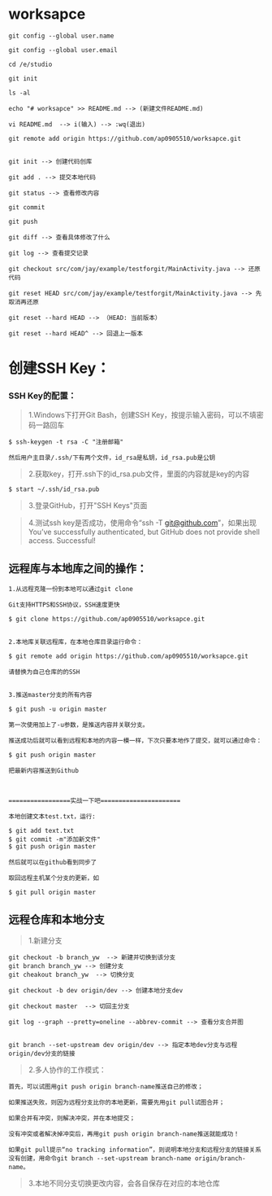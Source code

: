 # worksapce

	git config --global user.name
	
	git config --global user.email
	
	cd /e/studio
	
	git init
	
	ls -al
	
	echo "# worksapce" >> README.md --> (新建文件README.md)

	vi README.md  --> i(输入) --> :wq(退出)

	git remote add origin https://github.com/ap0905510/worksapce.git


	git init --> 创建代码创库

	git add . --> 提交本地代码

	git status --> 查看修改内容

	git commit

	git push 

	git diff --> 查看具体修改了什么

	git log --> 查看提交记录

	git checkout src/com/jay/example/testforgit/MainActivity.java --> 还原代码

	git reset HEAD src/com/jay/example/testforgit/MainActivity.java --> 先取消再还原

	git reset --hard HEAD --> （HEAD: 当前版本）

	git reset --hard HEAD^ --> 回退上一版本



# 创建SSH Key：

### SSH Key的配置：

>1.Windows下打开Git Bash，创建SSH Key，按提示输入密码，可以不填密码一路回车

	$ ssh-keygen -t rsa -C "注册邮箱"

	然后用户主目录/.ssh/下有两个文件，id_rsa是私钥，id_rsa.pub是公钥


>2.获取key，打开.ssh下的id_rsa.pub文件，里面的内容就是key的内容

	$ start ~/.ssh/id_rsa.pub

 
>3.登录GitHub，打开"SSH Keys"页面 

>4.测试ssh key是否成功，使用命令“ssh -T git@github.com”，如果出现You’ve successfully authenticated, but GitHub does not provide shell access. Successful!



## 远程库与本地库之间的操作：

	1.从远程克隆一份到本地可以通过git clone
	
	Git支持HTTPS和SSH协议，SSH速度更快
	
	$ git clone https://github.com/ap0905510/worksapce.git
	
	
	2.本地库关联远程库，在本地仓库目录运行命令：
	
	$ git remote add origin https://github.com/ap0905510/worksapce.git
	
	请替换为自己仓库的的SSH
	
	
	3.推送master分支的所有内容
	
	$ git push -u origin master
	
	第一次使用加上了-u参数，是推送内容并关联分支。
	
	推送成功后就可以看到远程和本地的内容一模一样，下次只要本地作了提交，就可以通过命令：
	
	$ git push origin master
	
	把最新内容推送到Github
	
	 
	
	=================实战一下吧======================
	
	本地创建文本test.txt，运行:
	
	$ git add text.txt
	$ git commit -m"添加新文件"
	$ git push origin master
	
	然后就可以在github看到同步了
	
	取回远程主机某个分支的更新，如
	
	$ git pull origin master
	

## 远程仓库和本地分支

>1.新建分支

	git checkout -b branch_yw  --> 新建并切换到该分支
	git branch branch_yw --> 创建分支
	git cheakout branch_yw  --> 切换分支

	git checkout -b dev origin/dev --> 创建本地分支dev
	
	git checkout master  --> 切回主分支

	git log --graph --pretty=oneline --abbrev-commit --> 查看分支合并图


	git branch --set-upstream dev origin/dev --> 指定本地dev分支与远程origin/dev分支的链接

>2.多人协作的工作模式：

    首先，可以试图用git push origin branch-name推送自己的修改；

    如果推送失败，则因为远程分支比你的本地更新，需要先用git pull试图合并；

    如果合并有冲突，则解决冲突，并在本地提交；

    没有冲突或者解决掉冲突后，再用git push origin branch-name推送就能成功！

	如果git pull提示“no tracking information”，则说明本地分支和远程分支的链接关系没有创建，用命令git branch --set-upstream branch-name origin/branch-name。

>3.本地不同分支切换更改内容，会各自保存在对应的本地仓库